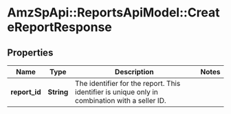# AmzSpApi::ReportsApiModel::CreateReportResponse

## Properties
Name | Type | Description | Notes
------------ | ------------- | ------------- | -------------
**report_id** | **String** | The identifier for the report. This identifier is unique only in combination with a seller ID. | 

